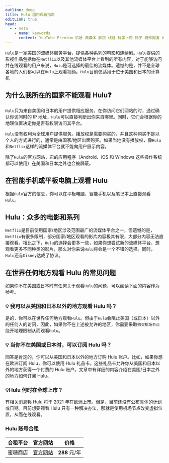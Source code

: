 ```yaml
---
outline: deep
title: Hulu 国内观看指南
editLink: true
head:
  - - meta
    - name: keywords
      content: YouTube Premium 机场 流媒体 解锁 线路 科学上网 梯子 特殊服务 出国服务 奈飞 Netflix 迪士尼 YouTube 油管 hulu 一元机场 FlyingBird Bridge the Wise HBO Max Spotify 奈飞小铺 蜜糖商店 银河录像局
---
```


`Hulu`是一家美国的流媒体服务平台，提供各种系列的电影和连续剧。`Hulu`提供的影视作品包括你在`Netflix`以及其他流媒体平台上看到的所有内容，对于能够访问并在线观看的用户来说，`Hulu`是可选择的最佳的流媒体。遗憾的是，并不是全球各地的人们都可以在`Hulu`上观看视频。`Hulu`目前仅适用于位于美国和日本的计算机

## 为什么我所在的国家不能观看 Hulu❓

`Hulu`只为来自美国和日本的用户提供相应服务。在你访问它们网站的时，通过确认你访问时的 IP 地址，`Hulu`可以直接判断出你来自哪里。同时，它们会根据你的地理位置决定你是否有权限访问其平台。

`Hulu`没有权利为全球用户提供服务。播放权是需要购买的，并且这种购买不是以个人的方式进行的，通常是由国家/地区出面购买。如果当地没有播放权，像`Hulu`和`Netflix`这样的流媒体平台就不能向用户展示内容。

除了`Hulu`的官方网站，它的应用程序（Android、iOS 和 Windows 这些操作系统都可以使用）在美国和日本之外也会被屏蔽。

## 在智能手机或平板电脑上观看 Hulu

根据`Hulu`官方的信息，你可以在平板电脑、智能手机以及笔记本上直接观看`Hulu`。

## Hulu：众多的电影和系列

`Netflix`是目前使用国家/地区涉及范围最广的流媒体平台之一，但遗憾的是，`Netflix`有很多限制，部分国家/地区观看的影片内容极其有限，大部分内容无法直接观看。相比之下，`Hulu`的选择会更多一些，如果你想尝试新的流媒体平台，想观看更多不同种类的影片，那么对你来说`Hulu`将会是一个不错的选择。同时，`Hulu`还与`Disney`达成了协议。

## 在世界任何地方观看 Hulu 的常见问题

如果你不在美国或日本时有任何关于观看`Hulu`的问题，可以阅读下面的内容作为参考。

### 💡 我可以从美国和日本以外的地方观看 Hulu 吗？

是的，你可以在世界任何地方观看`Hulu`。但由于`Hulu`会阻止美国（或日本）以外的任何人的访问，因此，如果你不在上述被允许的地区，你需要采取`购买机场节点`绕开地理限制从而观看`Hulu`。

### 💡 当你不在美国或日本时，可以订阅 Hulu 吗？

回答是肯定的，你可以从美国和日本以外的地方订购 Hulu 账户。比如，如果你想在欧洲订阅 Hulu，你可以使用 Hulu 礼品卡。这些礼品卡允许你从美国和日本以外的地方获得一个付费的 Hulu 账户。文章中有详细的内容介绍在美国/日本之外的地方如何订阅 Hulu。

### 💡Hulu 何时在全球上市？

有相关消息称 Hulu 将于 2021 年在欧洲上市。但是，目前还没有公布具体的计划或日期。目前想要观看 Hulu 只有一种解决办法，那就是使用机场节点改变虚拟位置，从而在线观看。

### Hulu 账号合租

| 合租平台 |                        官方网站                         |     价格      |
| :------: | :-----------------------------------------------------: | :-----------: |
| 蜜糖商店 | [官方网站](https://metshop.vip?referrerUserNo=MTU51076) | **288** 元/年 |
